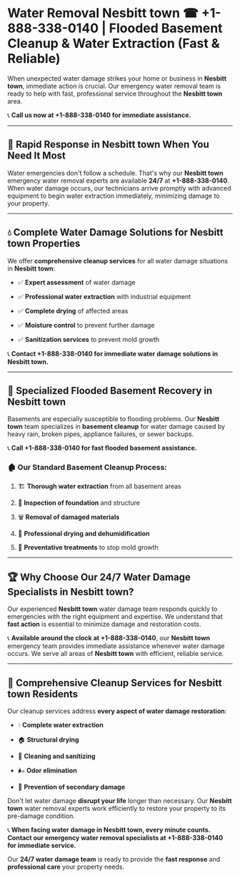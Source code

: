 # Water Removal Nesbitt town ☎ +1-888-338-0140 | Flooded Basement Cleanup & Water Extraction (Fast & Reliable)

When unexpected water damage strikes your home or business in **Nesbitt town**, immediate action is crucial. Our emergency water removal team is ready to help with fast, professional service throughout the **Nesbitt town** area. 

📞 **Call us now at +1-888-338-0140 for immediate assistance.**
---
## 🚀 Rapid Response in Nesbitt town When You Need It Most
Water emergencies don't follow a schedule. That's why our **Nesbitt town** emergency water removal experts are available **24/7** at **+1-888-338-0140**. When water damage occurs, our technicians arrive promptly with advanced equipment to begin water extraction immediately, minimizing damage to your property.
---
## 💧 Complete Water Damage Solutions for Nesbitt town Properties
We offer **comprehensive cleanup services** for all water damage situations in **Nesbitt town**:
- ✅ **Expert assessment** of water damage  
- ✅ **Professional water extraction** with industrial equipment  
- ✅ **Complete drying** of affected areas  
- ✅ **Moisture control** to prevent further damage  
- ✅ **Sanitization services** to prevent mold growth  
📞 **Contact +1-888-338-0140 for immediate water damage solutions in Nesbitt town.**
---
## 🌊 Specialized Flooded Basement Recovery in Nesbitt town
Basements are especially susceptible to flooding problems. Our **Nesbitt town** team specializes in **basement cleanup** for water damage caused by heavy rain, broken pipes, appliance failures, or sewer backups. 
📞 **Call +1-888-338-0140 for fast flooded basement assistance.**
### 🏚️ Our Standard Basement Cleanup Process:
1. 🏗️ **Thorough water extraction** from all basement areas  
2. 🔎 **Inspection of foundation** and structure  
3. 🗑️ **Removal of damaged materials**  
4. 💨 **Professional drying and dehumidification**  
5. 🚫 **Preventative treatments** to stop mold growth  
---
## 🏆 Why Choose Our 24/7 Water Damage Specialists in Nesbitt town?
Our experienced **Nesbitt town** water damage team responds quickly to emergencies with the right equipment and expertise. We understand that **fast action** is essential to minimize damage and restoration costs.
📞 **Available around the clock at +1-888-338-0140**, our **Nesbitt town** emergency team provides immediate assistance whenever water damage occurs. We serve all areas of **Nesbitt town** with efficient, reliable service.
---
## 🧹 Comprehensive Cleanup Services for Nesbitt town Residents
Our cleanup services address **every aspect of water damage restoration**:
- 💧 **Complete water extraction**  
- 🏠 **Structural drying**  
- 🧼 **Cleaning and sanitizing**  
- 🌬️ **Odor elimination**  
- 🚫 **Prevention of secondary damage**  
Don't let water damage **disrupt your life** longer than necessary. Our **Nesbitt town** water removal experts work efficiently to restore your property to its pre-damage condition.
📞 **When facing water damage in Nesbitt town, every minute counts. Contact our emergency water removal specialists at +1-888-338-0140 for immediate service.**
Our **24/7 water damage team** is ready to provide the **fast response** and **professional care** your property needs.
